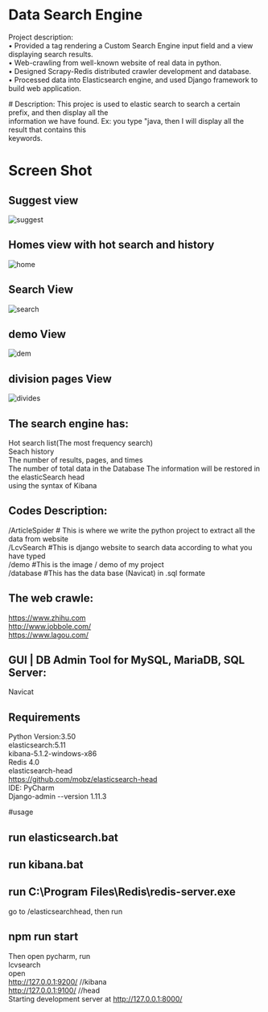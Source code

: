 ﻿# Data Search Engine
Project description:<br />
•	Provided a tag rendering a Custom Search Engine input field and a view displaying search results.<br />
•	Web-crawling from well-known website of real data in python.<br />
•	Designed Scrapy-Redis distributed crawler development and database. <br />
•	Processed data into Elasticsearch engine, and used Django framework to build web application. <br />

﻿# Description:
 This projec is used to elastic search to search a certain prefix, and then display all the<br />
 information we have found. Ex: you type "java, then I will display all the result that contains this<br />
 keywords.<br />
 
 # Screen Shot
 ## Suggest view
![suggest](https://user-images.githubusercontent.com/21152514/30793475-09461b02-a177-11e7-9724-d36498a6b2ba.png)
 ## Homes view with hot search and history
![home](https://user-images.githubusercontent.com/21152514/30788271-6e78c462-a14e-11e7-8f9d-709766b7966b.png) <br />
 ## Search View
 ![search](https://user-images.githubusercontent.com/21152514/30788272-6e7945e0-a14e-11e7-8d7c-af719a25c4be.png) <br />
  ## demo View
 ![dem](https://user-images.githubusercontent.com/21152514/30826922-1a4838ba-a1ed-11e7-878c-731fe4fae4b1.png)<br />
  ## division pages View
![divides](https://user-images.githubusercontent.com/21152514/30826923-1a4a785a-a1ed-11e7-8a38-48acfd25baed.png)<br />
 
 ## The search engine has:
 Hot search list(The most frequency search)<br />
 Seach history<br />
 The number of results, pages, and times<br />
 The number of total data in the Database
 The information will be restored in the elasticSearch head <br />
 using the syntax of Kibana <br />
 
 
 ## Codes Description: 
 /ArticleSpider # This is where we write the python project to extract all the data from website <br />
 /LcvSearch #This is django website to search data according to what you have typed <br />
 /demo #This is the image / demo of my project <br />
 /database #This has the data base (Navicat) in .sql formate <br />
 
 ## The web crawle:
 https://www.zhihu.com <br />
 http://www.jobbole.com/ <br />
 https://www.lagou.com/ <br />
 
 ## GUI | DB Admin Tool for MySQL, MariaDB, SQL Server:
Navicat 
 
 ## Requirements
 Python Version:3.50 <br />
 elasticsearch:5.11 <br />
 kibana-5.1.2-windows-x86 <br />
 Redis 4.0 <br />
 elasticsearch-head <br />
 https://github.com/mobz/elasticsearch-head <br />
 IDE: PyCharm<br />
 Django-admin --version 1.11.3<br />
 
 #usage
 ## run elasticsearch.bat <br />
 ## run kibana.bat <br />
 ## run C:\Program Files\Redis\redis-server.exe <br />
 go to /elasticsearchhead, then run <br />
 ## npm run start  <br />
 Then open pycharm, run <br />
 lcvsearch <br />
 open<br />
 http://127.0.0.1:9200/ //kibana <br />
 http://127.0.0.1:9100/  //head <br />
Starting development server at http://127.0.0.1:8000/ <br />
